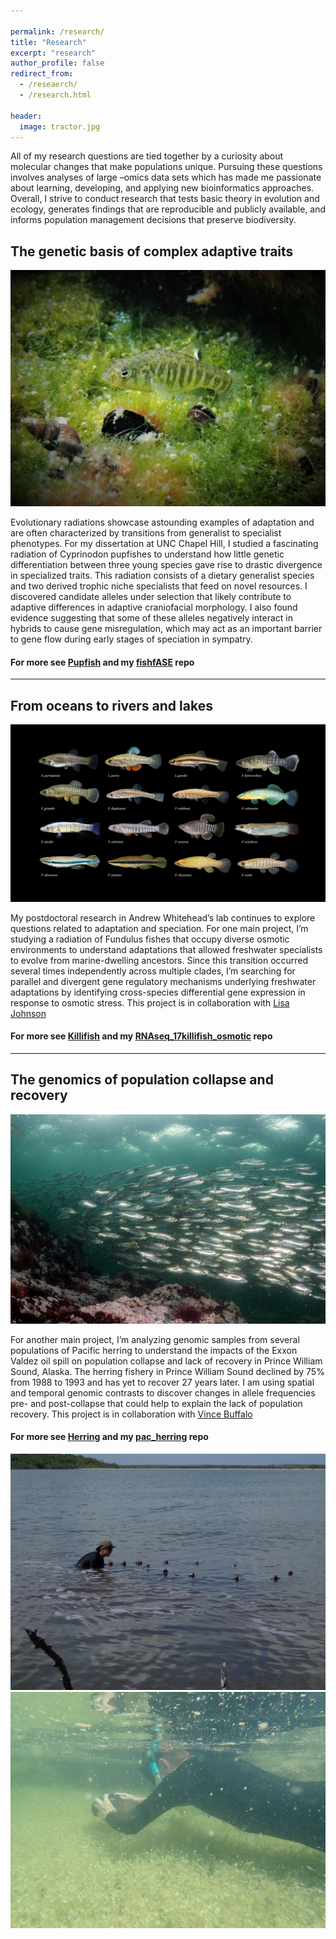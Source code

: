 ```yaml
---

permalink: /research/
title: "Research"
excerpt: "research"
author_profile: false
redirect_from: 
  - /reseaerch/
  - /research.html

header:
  image: tractor.jpg
---
```




All of my research questions are tied together by a curiosity about molecular changes that make populations unique. Pursuing these questions involves analyses of large –omics data sets which has made me passionate about learning, developing, and applying new bioinformatics approaches. Overall, I strive to conduct research that tests basic theory in evolution and ecology, generates findings that are reproducible and publicly available, and informs population management decisions that preserve biodiversity.

## The genetic basis of complex adaptive traits
![pupfish](/images/P3182392_copy.jpg "generalist pupfish")  

Evolutionary radiations showcase astounding examples of adaptation and are often characterized by transitions from generalist to specialist phenotypes. For my dissertation at UNC Chapel Hill, I studied a fascinating radiation of Cyprinodon pupfishes to understand how little genetic differentiation between three young species gave rise to drastic divergence in specialized traits. This radiation consists of a dietary generalist species and two derived trophic niche specialists that feed on novel resources. I discovered candidate alleles under selection that likely contribute to adaptive differences in adaptive craniofacial morphology. I also found evidence suggesting that some of these alleles negatively interact in hybrids to cause gene misregulation, which may act as an important barrier to gene flow during early stages of speciation in sympatry.
#### For more see [Pupfish](https://joemcgirr.github.io/pupfish/) and my [fishfASE](https://github.com/joemcgirr/fishfASE) repo
___
## From oceans to rivers and lakes
![fundulus](/images/14_killifish.png "fundulus")  

My postdoctoral research in Andrew Whitehead’s lab continues to explore questions related to adaptation and speciation. For one main project, I’m studying a radiation of Fundulus fishes that occupy diverse osmotic environments to understand adaptations that allowed freshwater specialists to evolve from marine-dwelling ancestors. Since this transition occurred several times independently across multiple clades, I’m searching for parallel and divergent gene regulatory mechanisms underlying freshwater adaptations by identifying cross-species differential gene expression in response to osmotic stress. This project is in collaboration with [Lisa Johnson](https://github.com/johnsolk) 
#### For more see [Killifish](https://joemcgirr.github.io/killifish/) and my [RNAseq_17killifish_osmotic](https://github.com/joemcgirr/RNAseq_17killifish_osmotic) repo
___
## The genomics of population collapse and recovery
![herring](/images/school-herring-indigenous-rights-1200x799.jpg "herring")  

For another main project, I’m analyzing genomic samples from several populations of Pacific herring to understand the impacts of the Exxon Valdez oil spill on population collapse and lack of recovery in Prince William Sound, Alaska. The herring fishery in Prince William Sound declined by 75% from 1988 to 1993 and has yet to recover 27 years later. I am using spatial and temporal genomic contrasts to discover changes in allele frequencies pre- and post-collapse that could help to explain the lack of population recovery. This project is in collaboration with [Vince Buffalo](https://github.com/vsbuffalo)
#### For more see [Herring](https://joemcgirr.github.io/herring/) and my [pac_herring](https://github.com/joemcgirr/pac_herring) repo

![netting](/images/netting.JPG "netting")  
![swim](/images/swimming.JPG "swim")  



